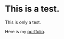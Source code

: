 # This is a test.
This is only a test.

Here is my [portfolio](https://github.com/tylerbittner/learning/blob/master/README.md).
